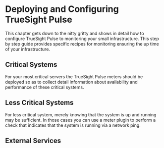 # Deploying and Configuring TrueSight Pulse

This chapter gets down to the nitty gritty and shows in detail how to configure TrueSight Pulse to monitoring your
small infrastructure. This step by step guide provides specific recipes for monitoring ensuring the up time of your
infrastructure.


## Critical Systems

For your most critical servers the TrueSight Pulse meters should be deployed so as to collect detail information about
availability and performance of these critical systems.

## Less Critical Systems

For less critical system, merely knowing that the system is up and running may be sufficient. In those
cases you can use a meter plugin to perform a check that indicates that the system is running
via a network ping.

## External Services

